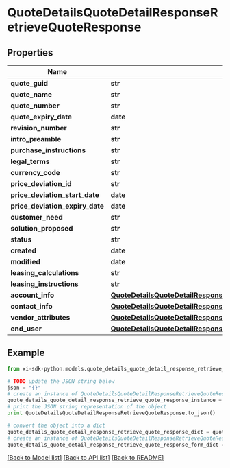 # QuoteDetailsQuoteDetailResponseRetrieveQuoteResponse


## Properties

Name | Type | Description | Notes
------------ | ------------- | ------------- | -------------
**quote_guid** | **str** |  | [optional] 
**quote_name** | **str** |  | [optional] 
**quote_number** | **str** |  | [optional] 
**quote_expiry_date** | **date** |  | [optional] 
**revision_number** | **str** |  | [optional] 
**intro_preamble** | **str** |  | [optional] 
**purchase_instructions** | **str** |  | [optional] 
**legal_terms** | **str** |  | [optional] 
**currency_code** | **str** |  | [optional] 
**price_deviation_id** | **str** |  | [optional] 
**price_deviation_start_date** | **date** |  | [optional] 
**price_deviation_expiry_date** | **date** |  | [optional] 
**customer_need** | **str** |  | [optional] 
**solution_proposed** | **str** |  | [optional] 
**status** | **str** |  | [optional] 
**created** | **date** |  | [optional] 
**modified** | **date** |  | [optional] 
**leasing_calculations** | **str** |  | [optional] 
**leasing_instructions** | **str** |  | [optional] 
**account_info** | [**QuoteDetailsQuoteDetailResponseRetrieveQuoteResponseAccountInfo**](QuoteDetailsQuoteDetailResponseRetrieveQuoteResponseAccountInfo.md) |  | [optional] 
**contact_info** | [**QuoteDetailsQuoteDetailResponseRetrieveQuoteResponseContactInfo**](QuoteDetailsQuoteDetailResponseRetrieveQuoteResponseContactInfo.md) |  | [optional] 
**vendor_attributes** | [**QuoteDetailsQuoteDetailResponseRetrieveQuoteResponseVendorAttributes**](QuoteDetailsQuoteDetailResponseRetrieveQuoteResponseVendorAttributes.md) |  | [optional] 
**end_user** | [**QuoteDetailsQuoteDetailResponseRetrieveQuoteResponseEndUser**](QuoteDetailsQuoteDetailResponseRetrieveQuoteResponseEndUser.md) |  | [optional] 

## Example

```python
from xi-sdk-python.models.quote_details_quote_detail_response_retrieve_quote_response import QuoteDetailsQuoteDetailResponseRetrieveQuoteResponse

# TODO update the JSON string below
json = "{}"
# create an instance of QuoteDetailsQuoteDetailResponseRetrieveQuoteResponse from a JSON string
quote_details_quote_detail_response_retrieve_quote_response_instance = QuoteDetailsQuoteDetailResponseRetrieveQuoteResponse.from_json(json)
# print the JSON string representation of the object
print QuoteDetailsQuoteDetailResponseRetrieveQuoteResponse.to_json()

# convert the object into a dict
quote_details_quote_detail_response_retrieve_quote_response_dict = quote_details_quote_detail_response_retrieve_quote_response_instance.to_dict()
# create an instance of QuoteDetailsQuoteDetailResponseRetrieveQuoteResponse from a dict
quote_details_quote_detail_response_retrieve_quote_response_form_dict = quote_details_quote_detail_response_retrieve_quote_response.from_dict(quote_details_quote_detail_response_retrieve_quote_response_dict)
```
[[Back to Model list]](../README.md#documentation-for-models) [[Back to API list]](../README.md#documentation-for-api-endpoints) [[Back to README]](../README.md)


